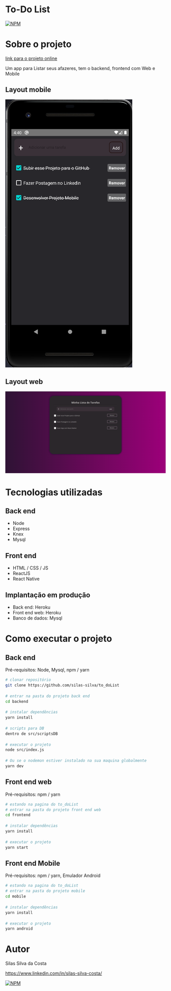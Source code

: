 # To-Do List
[![NPM](https://img.shields.io/npm/l/react)](https://github.com/silas-silva/to_doList/blob/master/LICENSE) 

# Sobre o projeto

[link para o projeto online](https://silas-silva.herokuapp.com/todoList)

Um app para Listar seus afazeres, tem o backend, frontend com Web e Mobile
## Layout mobile
![Mobile 1](https://github.com/silas-silva/to_doList/blob/main/assets/img/mobile1.png)
## Layout web
![Web 1](https://github.com/silas-silva/to_doList/blob/main/assets/img/web1.png)
# Tecnologias utilizadas
## Back end
- Node
- Express
- Knex
- Mysql
## Front end
- HTML / CSS / JS
- ReactJS
- React Native
## Implantação em produção
- Back end: Heroku
- Front end web: Heroku
- Banco de dados: Mysql
# Como executar o projeto
## Back end
Pré-requisitos: Node, Mysql, npm / yarn

```bash
# clonar repositório
git clone https://github.com/silas-silva/to_doList

# entrar na pasta do projeto back end
cd backend

# instalar dependências
yarn install

# scripts para DB
dentro de src/scriptsDB

# executar o projeto
node src/index.js

# Ou se o nodemon estiver instalado na sua maquina globalmente 
yarn dev

```

## Front end web
Pré-requisitos: npm / yarn

```bash
# estando na pagina do to_doList 
# entrar na pasta do projeto front end web
cd frontend

# instalar dependências
yarn install

# executar o projeto
yarn start
```

## Front end Mobile
Pré-requisitos: npm / yarn, Emulador Android

```bash
# estando na pagina do to_doList 
# entrar na pasta do projeto mobile
cd mobile

# instalar dependências
yarn install

# executar o projeto
yarn android
```

# Autor

Silas Silva da Costa

https://www.linkedin.com/in/silas-silva-costa/

[![NPM](https://img.shields.io/npm/l/react)](https://github.com/silas-silva/to_doList/blob/master/LICENSE) 



